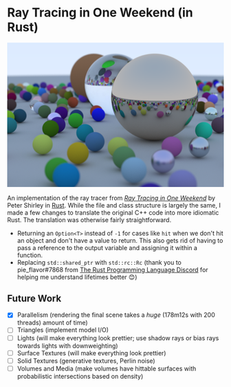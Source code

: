 # Ray Tracing in One Weekend (in Rust)

![Final scene rendered using the raytracer with threads](img/final_scene.png "Final Render")

An implementation of the ray tracer from [_Ray Tracing in One Weekend_](https://raytracing.github.io/books/RayTracingInOneWeekend.html) by Peter Shirley in [Rust](https://www.rust-lang.org/).
While the file and class structure is largely the same, I made a few changes to translate the original C++ code into
more idiomatic Rust. The translation was otherwise fairly straightforward.

* Returning an `Option<T>` instead of `-1` for cases like `hit` when we don't hit an object and don't have a value to return. This also gets rid of having to pass a reference to the output variable and assigning it within a function.
* Replacing `std::shared_ptr` with `std::rc::Rc` (thank you to pie_flavor#7868 from [The Rust Programming Language Discord](https://discord.gg/rust-lang) for helping me understand lifetimes better 😊)

## Future Work

* [x] Parallelism (rendering the final scene takes a *huge* (178m12s with 200 threads) amount of time)
* [ ] Triangles (implement model I/O)
* [ ] Lights (will make everything look prettier; use shadow rays or bias rays towards lights with downweighting)
* [ ] Surface Textures (will make everything look prettier)
* [ ] Solid Textures (generative textures, Perlin noise)
* [ ] Volumes and Media (make volumes have hittable surfaces with probabilistic intersections based on density)
